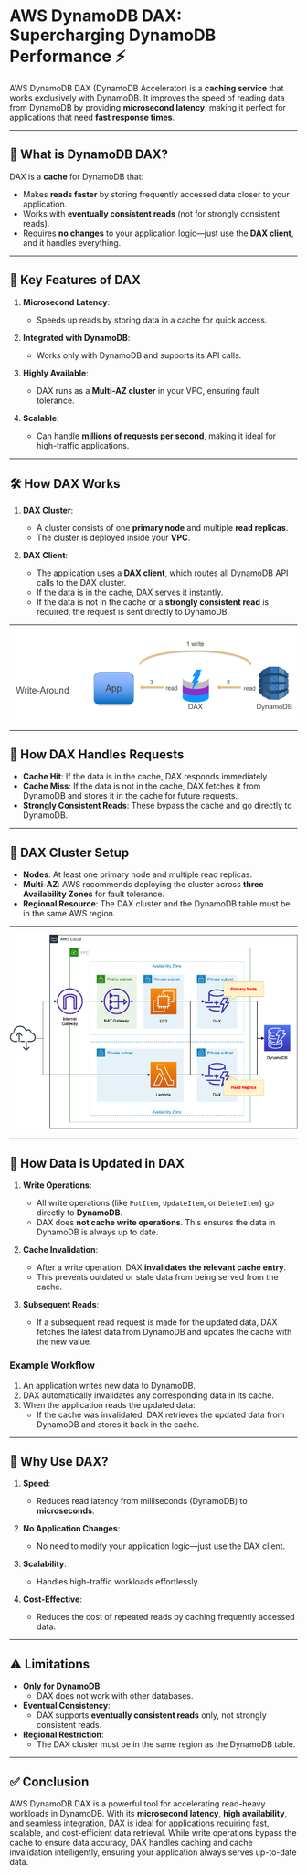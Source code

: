 # AWS DynamoDB DAX: Supercharging DynamoDB Performance ⚡

AWS DynamoDB DAX (DynamoDB Accelerator) is a **caching service** that works exclusively with DynamoDB. It improves the speed of reading data from DynamoDB by providing **microsecond latency**, making it perfect for applications that need **fast response times**.

---

## 🌟 **What is DynamoDB DAX?**

DAX is a **cache** for DynamoDB that:

- Makes **reads faster** by storing frequently accessed data closer to your application.
- Works with **eventually consistent reads** (not for strongly consistent reads).
- Requires **no changes** to your application logic—just use the **DAX client**, and it handles everything.

---

## 🔑 **Key Features of DAX**

1. **Microsecond Latency**:

   - Speeds up reads by storing data in a cache for quick access.

2. **Integrated with DynamoDB**:

   - Works only with DynamoDB and supports its API calls.

3. **Highly Available**:

   - DAX runs as a **Multi-AZ cluster** in your VPC, ensuring fault tolerance.

4. **Scalable**:
   - Can handle **millions of requests per second**, making it ideal for high-traffic applications.

---

## 🛠 **How DAX Works**

1. **DAX Cluster**:

   - A cluster consists of one **primary node** and multiple **read replicas**.
   - The cluster is deployed inside your **VPC**.

2. **DAX Client**:
   - The application uses a **DAX client**, which routes all DynamoDB API calls to the DAX cluster.
   - If the data is in the cache, DAX serves it instantly.
   - If the data is not in the cache or a **strongly consistent read** is required, the request is sent directly to DynamoDB.

---

<div align="center">
  <img src="images/aws-dynamodb-dax.png" alt="DAX Integration" />
</div>

---

## 🔄 **How DAX Handles Requests**

- **Cache Hit**: If the data is in the cache, DAX responds immediately.
- **Cache Miss**: If the data is not in the cache, DAX fetches it from DynamoDB and stores it in the cache for future requests.
- **Strongly Consistent Reads**: These bypass the cache and go directly to DynamoDB.

---

## 🏢 **DAX Cluster Setup**

- **Nodes**: At least one primary node and multiple read replicas.
- **Multi-AZ**: AWS recommends deploying the cluster across **three Availability Zones** for fault tolerance.
- **Regional Resource**: The DAX cluster and the DynamoDB table must be in the same AWS region.

---

<div align="center">
  <img src="images/aws-dynamodb-dax-ha.png" alt="DAX High Availability" />
</div>

---

## 🔄 **How Data is Updated in DAX**

1. **Write Operations**:

   - All write operations (like `PutItem`, `UpdateItem`, or `DeleteItem`) go directly to **DynamoDB**.
   - DAX does **not cache write operations**. This ensures the data in DynamoDB is always up to date.

2. **Cache Invalidation**:

   - After a write operation, DAX **invalidates the relevant cache entry**.
   - This prevents outdated or stale data from being served from the cache.

3. **Subsequent Reads**:
   - If a subsequent read request is made for the updated data, DAX fetches the latest data from DynamoDB and updates the cache with the new value.

### **Example Workflow**

1. An application writes new data to DynamoDB.
2. DAX automatically invalidates any corresponding data in its cache.
3. When the application reads the updated data:
   - If the cache was invalidated, DAX retrieves the updated data from DynamoDB and stores it back in the cache.

---

## 🤔 **Why Use DAX?**

1. **Speed**:

   - Reduces read latency from milliseconds (DynamoDB) to **microseconds**.

2. **No Application Changes**:

   - No need to modify your application logic—just use the DAX client.

3. **Scalability**:

   - Handles high-traffic workloads effortlessly.

4. **Cost-Effective**:
   - Reduces the cost of repeated reads by caching frequently accessed data.

---

## ⚠️ **Limitations**

- **Only for DynamoDB**:
  - DAX does not work with other databases.
- **Eventual Consistency**:
  - DAX supports **eventually consistent reads** only, not strongly consistent reads.
- **Regional Restriction**:
  - The DAX cluster must be in the same region as the DynamoDB table.

---

## ✅ **Conclusion**

AWS DynamoDB DAX is a powerful tool for accelerating read-heavy workloads in DynamoDB. With its **microsecond latency**, **high availability**, and seamless integration, DAX is ideal for applications requiring fast, scalable, and cost-efficient data retrieval. While write operations bypass the cache to ensure data accuracy, DAX handles caching and cache invalidation intelligently, ensuring your application always serves up-to-date data.
